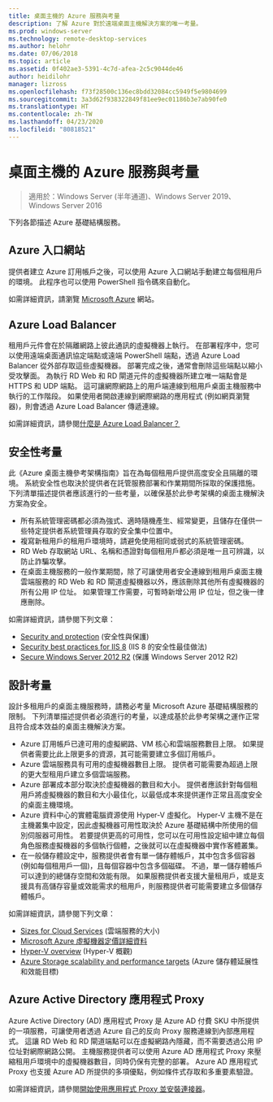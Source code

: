 ```yaml
---
title: 桌面主機的 Azure 服務與考量
description: 了解 Azure 對於遠端桌面主機解決方案的唯一考量。
ms.prod: windows-server
ms.technology: remote-desktop-services
ms.author: helohr
ms.date: 07/06/2018
ms.topic: article
ms.assetid: 0f402ae3-5391-4c7d-afea-2c5c9044de46
author: heidilohr
manager: lizross
ms.openlocfilehash: f73f28500c136ec8bdd32084cc5949f5e9804699
ms.sourcegitcommit: 3a3d62f938322849f81ee9ec01186b3e7ab90fe0
ms.translationtype: HT
ms.contentlocale: zh-TW
ms.lasthandoff: 04/23/2020
ms.locfileid: "80818521"
---
```

# <a name="azure-services-and-considerations-for-desktop-hosting"></a>桌面主機的 Azure 服務與考量

>適用於：Windows Server (半年通道)、Windows Server 2019、Windows Server 2016

下列各節描述 Azure 基礎結構服務。
  
## <a name="azure-portal"></a>Azure 入口網站

提供者建立 Azure 訂用帳戶之後，可以使用 Azure 入口網站手動建立每個租用戶的環境。 此程序也可以使用 PowerShell 指令碼來自動化。  

如需詳細資訊，請瀏覽 [Microsoft Azure](https://www.azure.microsoft.com) 網站。
  
## <a name="azure-load-balancer"></a>Azure Load Balancer

租用戶元件會在於隔離網路上彼此通訊的虛擬機器上執行。 在部署程序中，您可以使用遠端桌面通訊協定端點或遠端 PowerShell 端點，透過 Azure Load Balancer 從外部存取這些虛擬機器。 部署完成之後，通常會刪除這些端點以縮小受攻擊面。 為執行 RD Web 和 RD 閘道元件的虛擬機器所建立唯一端點會是 HTTPS 和 UDP 端點。 這可讓網際網路上的用戶端連線到租用戶桌面主機服務中執行的工作階段。 如果使用者開啟連線到網際網路的應用程式 (例如網頁瀏覽器)，則會透過 Azure Load Balancer 傳遞連線。  
  
如需詳細資訊，請參閱[什麼是 Azure Load Balancer？](https://azure.microsoft.com/documentation/articles/virtual-machines-linux-load-balance/)
  
## <a name="security-considerations"></a>安全性考量

此《Azure 桌面主機參考架構指南》旨在為每個租用戶提供高度安全且隔離的環境。 系統安全性也取決於提供者在託管服務部署和作業期間所採取的保護措施。 下列清單描述提供者應該進行的一些考量，以確保基於此參考架構的桌面主機解決方案為安全。

- 所有系統管理密碼都必須為強式、適時隨機產生、經常變更，且儲存在僅供一些特定提供者系統管理員存取的安全集中位置中。  
- 複寫新租用戶的租用戶環境時，請避免使用相同或弱式的系統管理密碼。
- RD Web 存取網站 URL、名稱和憑證對每個租用戶都必須是唯一且可辨識，以防止詐騙攻擊。  
- 在桌面主機服務的一般作業期間，除了可讓使用者安全連線到租用戶桌面主機雲端服務的 RD Web 和 RD 閘道虛擬機器以外，應該刪除其他所有虛擬機器的所有公用 IP 位址。 如果管理工作需要，可暫時新增公用 IP 位址，但之後一律應刪除。  
  
如需詳細資訊，請參閱下列文章：

- [Security and protection](https://docs.microsoft.com/previous-versions/windows/it-pro/windows-server-2012-R2-and-2012/hh831778(v=ws.11)) (安全性與保護)  
- [Security best practices for IIS 8](https://docs.microsoft.com/previous-versions/windows/it-pro/windows-server-2012-R2-and-2012/jj635855(v=ws.11)) (IIS 8 的安全性最佳做法)  
- [Secure Windows Server 2012 R2](https://docs.microsoft.com/previous-versions/windows/it-pro/windows-server-2012-R2-and-2012/hh831360(v=ws.11)) (保護 Windows Server 2012 R2)  
  
## <a name="design-considerations"></a>設計考量

設計多租用戶的桌面主機服務時，請務必考量 Microsoft Azure 基礎結構服務的限制。 下列清單描述提供者必須進行的考量，以達成基於此參考架構之運作正常且符合成本效益的桌面主機解決方案。  
  
- Azure 訂用帳戶已達可用的虛擬網路、VM 核心和雲端服務數目上限。 如果提供者需要比此上限更多的資源，其可能需要建立多個訂用帳戶。
- Azure 雲端服務具有可用的虛擬機器數目上限。 提供者可能需要為超過上限的更大型租用戶建立多個雲端服務。  
- Azure 部署成本部分取決於虛擬機器的數目和大小。 提供者應該針對每個租用戶將虛擬機器的數目和大小最佳化，以最低成本來提供運作正常且高度安全的桌面主機環境。  
- Azure 資料中心的實體電腦資源使用 Hyper-V 虛擬化。 Hyper-V 主機不是在主機叢集中設定，因此虛擬機器可用性取決於 Azure 基礎結構中所使用的個別伺服器可用性。 若要提供更高的可用性，您可以在可用性設定組中建立每個角色服務虛擬機器的多個執行個體，之後就可以在虛擬機器中實作客體叢集。  
- 在一般儲存體設定中，服務提供者會有單一儲存體帳戶，其中包含多個容器 (例如每個租用戶一個)，且每個容器中包含多個磁碟。 不過，單一儲存體帳戶可以達到的總儲存空間和效能有限。 如果服務提供者支援大量租用戶，或是支援具有高儲存容量或效能需求的租用戶，則服務提供者可能需要建立多個儲存體帳戶。  
  
如需詳細資訊，請參閱下列文章：

- [Sizes for Cloud Services](https://docs.microsoft.com/azure/cloud-services/cloud-services-sizes-specs) (雲端服務的大小)  
- [Microsoft Azure 虛擬機器定價詳細資料](https://azure.microsoft.com/pricing/details/virtual-machines/)  
- [Hyper-V overview](https://docs.microsoft.com/previous-versions/windows/it-pro/windows-server-2012-R2-and-2012/hh831531(v=ws.11)) (Hyper-V 概觀)  
- [Azure Storage scalability and performance targets](https://docs.microsoft.com/azure/storage/common/storage-scalability-targets) (Azure 儲存體延展性和效能目標)  

## <a name="azure-active-directory-application-proxy"></a>Azure Active Directory 應用程式 Proxy

Azure Active Directory (AD) 應用程式 Proxy 是 Azure AD 付費 SKU 中所提供的一項服務，可讓使用者透過 Azure 自己的反向 Proxy 服務連線到內部應用程式。 這讓 RD Web 和 RD 閘道端點可以在虛擬網路內隱藏，而不需要透過公用 IP 位址對網際網路公開。 主機服務提供者可以使用 Azure AD 應用程式 Proxy 來壓縮租用戶環境中的虛擬機器數目，同時仍保有完整的部署。 Azure AD 應用程式 Proxy 也支援 Azure AD 所提供的多項優點，例如條件式存取和多重要素驗證。

如需詳細資訊，請參閱[開始使用應用程式 Proxy 並安裝連接器](https://docs.microsoft.com/azure/active-directory/manage-apps/application-proxy-enable)。